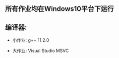 <!--
 * @Author: Kaixu Chen   Moondok
 * @Date: 2022-04-03 10:28:17
 * @LastEditTime: 2022-04-23 00:44:47
 * @Description: 
-->
## 所有作业均在Windows10平台下运行
## 编译器: 
- 小作业: g++ 11.2.0
+ 大作业: Visual Studio MSVC